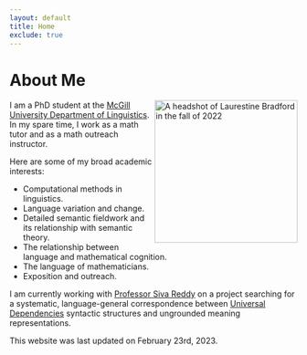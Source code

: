```yaml
---
layout: default
title: Home
exclude: true
---
```


# About Me

<img align="right" src="https://laurestine.github.io/fall2022headshot.jpg" height="250" alt = "A headshot of Laurestine Bradford in the fall of 2022"/> I am a PhD student at the [McGill University Department of Linguistics](https://www.mcgill.ca/linguistics/). In my spare time, I work as a math tutor and as a math outreach instructor.

Here are some of my broad academic interests:

- Computational methods in linguistics.
- Language variation and change.
- Detailed semantic fieldwork and its relationship with semantic theory.
- The relationship between language and mathematical cognition.
- The language of mathematicians.
- Exposition and outreach.
 
I am currently working with [Professor Siva Reddy](https://sivareddy.in/) on a project searching for a systematic, language-general correspondence between [Universal Dependencies](https://universaldependencies.org/) syntactic structures and ungrounded meaning representations.

This website was last updated on February 23rd, 2023.